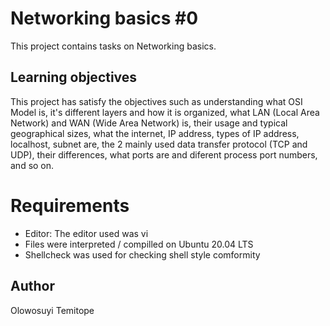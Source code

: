 # Networking basics #0
This project contains tasks on Networking basics.

## Learning objectives
This project has satisfy the objectives such as understanding what OSI Model is, it's different layers and how it is organized, what LAN (Local Area Network)  and WAN (Wide Area Network) is, their usage and typical geographical sizes, what the internet, IP address, types of IP address, localhost, subnet are, the 2 mainly used data transfer protocol (TCP  and UDP), their differences, what ports are and diferent process port numbers, and so on.

# Requirements
* Editor: The editor used was vi
* Files were interpreted / compilled on Ubuntu 20.04 LTS
* Shellcheck was used for checking shell style comformity

## Author
Olowosuyi Temitope
